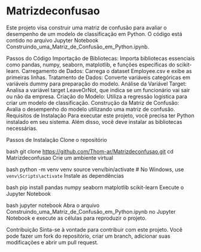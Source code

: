 # Matrizdeconfusao
Este projeto visa construir uma matriz de confusão para avaliar o desempenho de um modelo de classificação em Python. O código está contido no arquivo Jupyter Notebook Construindo_uma_Matriz_de_Confusão_em_Python.ipynb.

Passos do Código
Importação de Bibliotecas: Importa bibliotecas essenciais como pandas, numpy, seaborn, matplotlib, e funções específicas do scikit-learn.
Carregamento de Dados: Carrega o dataset Employee.csv e exibe as primeiras linhas.
Tratamento de Dados: Converte variáveis categóricas em variáveis dummy para preparação do modelo.
Análise da Variável Target: Analisa a variável target LeaveOrNot, que indica se um funcionário vai sair ou não da empresa.
Criação do Modelo: Utiliza a regressão logística para criar um modelo de classificação.
Construção da Matriz de Confusão: Avalia o desempenho do modelo utilizando uma matriz de confusão.
Requisitos de Instalação
Para executar este projeto, você precisa ter Python instalado em seu sistema. Além disso, você deve instalar as bibliotecas necessárias.

Passos de Instalação
Clone o repositório

bash
git clone https://github.com/Thom-ar/Matrizdeconfusao.git
cd Matrizdeconfusao
Crie um ambiente virtual

bash
python -m venv venv
source venv/bin/activate   # No Windows, use `venv\Scripts\activate`
Instale as dependências

bash
pip install pandas numpy seaborn matplotlib scikit-learn
Execute o Jupyter Notebook

bash
jupyter notebook
Abra o arquivo Construindo_uma_Matriz_de_Confusão_em_Python.ipynb no Jupyter Notebook e execute as células para reproduzir o projeto.

Contribuição
Sinta-se à vontade para contribuir com este projeto. Você pode fazer um fork do repositório, criar um branch, adicionar suas modificações e abrir um pull request.
